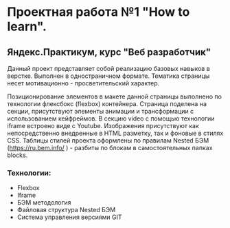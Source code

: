# Проектная работа №1  "How to learn".
## Яндекс.Практикум, курс "Веб разработчик"

  Данный проект представляет собой реализацию базовых навыков в верстке. Выполнен в одностраничном формате.
Тематика страницы несет мотивационно - просветительский характер.  

  Позиционирование элементов в макете данной страницы выполнено по технологии флексбокс (flexbox) контейнера.
Страница поделена на секции, присутствуют элементы анимации и трансформации с использованием кейфреймов.
  В секцию video c помощью технологии iframe встроено виде с Youtube.
Изображения присутствуют как непосредственно внедренные в HTML разметку, так и  фоновые в стилях CSS. 
Таблицы стилей проекта оформлены по правилам Nested БЭМ (https://ru.bem.info/ ) - разбиты по блокам в самостоятельных папках blocks.

### Технологии:
 * Flexbox
 * Iframe
 * БЭМ методология
 * Файловая структура Nested БЭМ
 * Система управления версиями GIT
